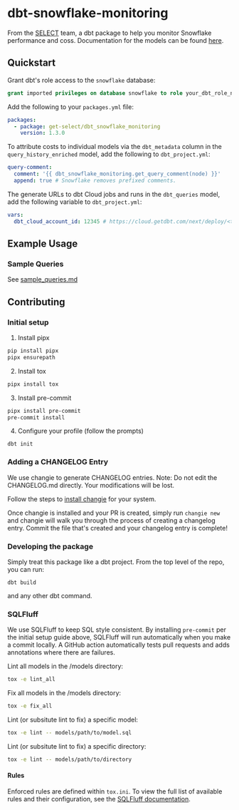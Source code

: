 # dbt-snowflake-monitoring

From the [SELECT](https://select.dev) team, a dbt package to help you monitor Snowflake performance and coss. Documentation for the models can be found [here](https://get-select.github.io/dbt-snowflake-monitoring/#!/overview).

## Quickstart

Grant dbt's role access to the `snowflake` database:

```sql
grant imported privileges on database snowflake to role your_dbt_role_name;
```

Add the following to your `packages.yml` file:

```yaml
packages:
  - package: get-select/dbt_snowflake_monitoring
    version: 1.3.0
```

To attribute costs to individual models via the `dbt_metadata` column in the `query_history_enriched` model, add the following to `dbt_project.yml`:

```yaml
query-comment:
  comment: '{{ dbt_snowflake_monitoring.get_query_comment(node) }}'
  append: true # Snowflake removes prefixed comments.
```

The generate URLs to dbt Cloud jobs and runs in the `dbt_queries` model, add the following variable to `dbt_project.yml`:
```yaml
vars:
  dbt_cloud_account_id: 12345 # https://cloud.getdbt.com/next/deploy/<this_number>/
```

## Example Usage

### Sample Queries

See [sample_queries.md](/documentation/sample_queries.md)

## Contributing

### Initial setup

1. Install pipx
```bash
pip install pipx
pipx ensurepath
```

2. Install tox
```bash
pipx install tox
```

3. Install pre-commit
```bash
pipx install pre-commit
pre-commit install
```

4. Configure your profile (follow the prompts)
```
dbt init
```

### Adding a CHANGELOG Entry
We use changie to generate CHANGELOG entries. Note: Do not edit the CHANGELOG.md directly. Your modifications will be lost.

Follow the steps to [install changie](https://changie.dev/guide/installation/) for your system.

Once changie is installed and your PR is created, simply run `changie new` and changie will walk you through the process of creating a changelog entry. Commit the file that's created and your changelog entry is complete!

### Developing the package

Simply treat this package like a dbt project. From the top level of the repo, you can run:
```
dbt build
```

and any other dbt command.

### SQLFluff

We use SQLFluff to keep SQL style consistent. By installing `pre-commit` per the initial setup guide above, SQLFluff will run automatically when you make a commit locally. A GitHub action automatically tests pull requests and adds annotations where there are failures.

Lint all models in the /models directory:
```bash
tox -e lint_all
```

Fix all models in the /models directory:
```bash
tox -e fix_all
```

Lint (or subsitute lint to fix) a specific model:
```bash
tox -e lint -- models/path/to/model.sql
```

Lint (or subsitute lint to fix) a specific directory:
```bash
tox -e lint -- models/path/to/directory
```

#### Rules

Enforced rules are defined within `tox.ini`. To view the full list of available rules and their configuration, see the [SQLFluff documentation](https://docs.sqlfluff.com/en/stable/rules.html).
